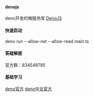 #### denojs
deno开发的微服务库
[DenoJS](https://areadeno.github.io/denojs/ "DenoJS") 

#### 快速启动
deno run   --allow-net --allow-read main.ts

#### 答疑解惑
官方群：834548785

#### 基础学习
[deno官方](https://deno.land/ "Deno") 
[deno中文官方](https://denocn.org/ "Denocn") 


